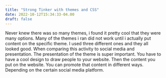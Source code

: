 ```yaml
---
title: "Strong Tinker with themes and CSS"
date: 2022-10-12T15:34:33-04.00
draft: false
---
```


Never knew there was so many themes, i found it pretty cool that they were many options. Many of the themes i ran did not work until i actually put content on the specific theme. I used three different ones and they all looked good. When comparing this activity to social media and presentation. The presentation of the theme is super important. You have to have a cool design to draw people to your website. Then the content you put on the website. You can promote that content in different ways. Depending on the certain social media platform.  